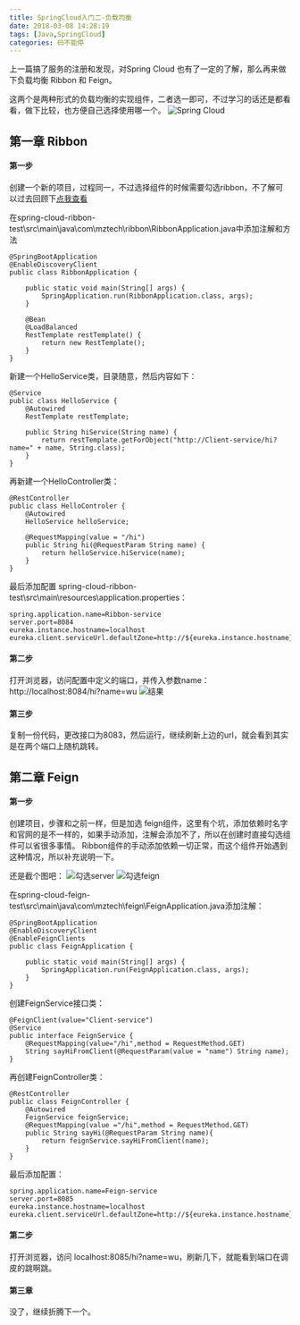 ```yaml
---
title: SpringCloud入门二-负载均衡
date: 2018-03-08 14:28:19
tags: [Java,SpringCloud]
categories: 码不能停
---
```


上一篇搞了服务的注册和发现，对Spring Cloud 也有了一定的了解，那么再来做下负载均衡 Ribbon 和 Feign。

这两个是两种形式的负载均衡的实现组件，二者选一即可，不过学习的话还是都看看，做下比较，也方便自己选择使用哪一个。
![Spring Cloud](/Spring-Cloud-Feign/java.jpg)
<!--more-->

## 第一章 Ribbon

#### 第一步
创建一个新的项目，过程同一，不过选择组件的时候需要勾选ribbon，不了解可以过去回顾下[点我查看](/2018/03/07/SpringCloud入门)

在spring-cloud-ribbon-test\src\main\java\com\mztech\ribbon\RibbonApplication.java中添加注解和方法
```
@SpringBootApplication
@EnableDiscoveryClient
public class RibbonApplication {

    public static void main(String[] args) {
        SpringApplication.run(RibbonApplication.class, args);
    }

    @Bean
    @LoadBalanced
    RestTemplate restTemplate() {
        return new RestTemplate();
    }
}
```

新建一个HelloService类，目录随意，然后内容如下：
```
@Service
public class HelloService {
    @Autowired
    RestTemplate restTemplate;

    public String hiService(String name) {
        return restTemplate.getForObject("http://Client-service/hi?name=" + name, String.class);
    }
}
```

再新建一个HelloController类：
```
@RestController
public class HelloControler {
    @Autowired
    HelloService helloService;

    @RequestMapping(value = "/hi")
    public String hi(@RequestParam String name) {
        return helloService.hiService(name);
    }
}
```
最后添加配置 spring-cloud-ribbon-test\src\main\resources\application.properties：
```
spring.application.name=Ribbon-service
server.port=8084
eureka.instance.hostname=localhost
eureka.client.serviceUrl.defaultZone=http://${eureka.instance.hostname}:8081/eureka/
```

#### 第二步
打开浏览器，访问配置中定义的端口，并传入参数name：http://localhost:8084/hi?name=wu
![结果](/Spring-Cloud-Feign/结果.png)

#### 第三步
复制一份代码，更改接口为8083，然后运行，继续刷新上边的url，就会看到其实是在两个端口上随机跳转。

## 第二章 Feign

#### 第一步
创建项目，步骤和之前一样，但是加选 feign组件，这里有个坑，添加依赖时名字和官网的是不一样的，如果手动添加，注解会添加不了，所以在创建时直接勾选组件可以省很多事情。
Ribbon组件的手动添加依赖一切正常，而这个组件开始遇到这种情况，所以补充说明一下。

还是截个图吧：
![勾选server](/Spring-Cloud-Feign/server.png)
![勾选feign](/Spring-Cloud-Feign/feign.png)

在spring-cloud-feign-test\src\main\java\com\mztech\feign\FeignApplication.java添加注解：
```
@SpringBootApplication
@EnableDiscoveryClient
@EnableFeignClients
public class FeignApplication {

    public static void main(String[] args) {
        SpringApplication.run(FeignApplication.class, args);
    }
}
```

创建FeignService接口类：
```
@FeignClient(value="Client-service")
@Service
public interface FeignService {
    @RequestMapping(value="/hi",method = RequestMethod.GET)
    String sayHiFromClient(@RequestParam(value = "name") String name);
}
```

再创建FeignController类：
```
@RestController
public class FeignController {
    @Autowired
    FeignService feignService;
    @RequestMapping(value ="/hi",method = RequestMethod.GET)
    public String sayHi(@RequestParam String name){
        return feignService.sayHiFromClient(name);
    }
}
```

最后添加配置：
```
spring.application.name=Feign-service
server.port=8085
eureka.instance.hostname=localhost
eureka.client.serviceUrl.defaultZone=http://${eureka.instance.hostname}:8081/eureka/
```

#### 第二步
打开浏览器，访问 localhost:8085/hi?name=wu，刷新几下，就能看到端口在调皮的跳啊跳。

#### 第三章
没了，继续折腾下一个。

